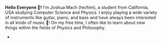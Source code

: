 **Hello Everyone 👋!** I'm Joshua Mach (he/him), a student from California, USA studying Computer Science and Physics. I enjoy playing a wide variety of instruments like guitar, piano, and bass and have always been interested in all kinds of music 🎼! On my free time, I often like to learn about new things within the fields of Physics and Philosophy. 

<!--
**machblossom/machblossom** is a ✨ _special_ ✨ repository because its `README.md` (this file) appears on your GitHub profile.

Here are some ideas to get you started:

- 🔭 I’m currently working on ...
- 🌱 I’m currently learning ...
- 👯 I’m looking to collaborate on ...
- 🤔 I’m looking for help with ...
- 💬 Ask me about ...
- 📫 How to reach me: ...
- 😄 Pronouns: ...
- ⚡ Fun fact: ...
-->

- 
